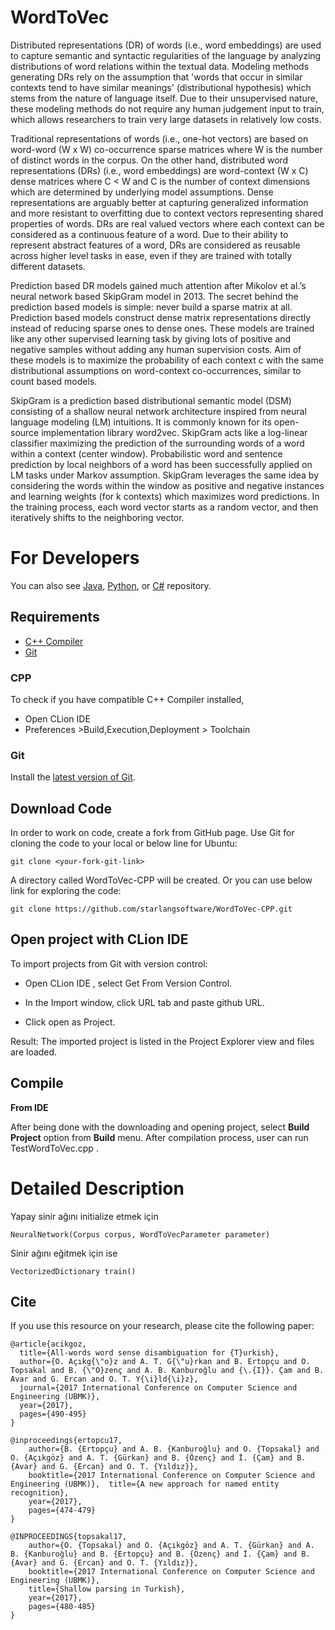 # WordToVec

Distributed representations (DR) of words (i.e., word embeddings) are used to capture semantic and syntactic regularities of the language by analyzing distributions of word relations within the textual data. Modeling methods generating DRs rely on the assumption that 'words that occur in similar contexts tend to have similar meanings' (distributional hypothesis) which stems from the nature of language itself. Due to their unsupervised nature, these modeling methods do not require any human judgement input to train, which allows researchers to train very large datasets in relatively low costs.

Traditional representations of words (i.e., one-hot vectors) are based on word-word (W x W) co-occurrence sparse matrices where W is the number of distinct words in the corpus. On the other hand, distributed word representations (DRs) (i.e., word embeddings) are word-context (W x C) dense matrices where C < W and C is the number of context dimensions which are determined by underlying model assumptions. Dense representations are arguably better at capturing generalized information and more resistant to overfitting due to context vectors representing shared properties of words. DRs are real valued vectors where each context can be considered as a continuous feature of a word. Due to their ability to represent abstract features of a word, DRs are considered as reusable across higher level tasks in ease, even if they are trained with totally different datasets.

Prediction based DR models gained much attention after Mikolov et al.’s neural network based SkipGram model in 2013. The secret behind the prediction based models is simple: never build a sparse matrix at all. Prediction based models construct dense matrix representations directly instead of reducing sparse ones to dense ones. These models are trained like any other supervised learning task by giving lots of positive and negative samples without adding any human supervision costs. Aim of these models is to maximize the probability of each context c with the same distributional assumptions on word-context co-occurrences, similar to count based models.

SkipGram is a prediction based distributional semantic model (DSM) consisting of a shallow neural network architecture inspired from neural language modeling (LM) intuitions. It is commonly known for its open-source implementation library word2vec. SkipGram acts like a log-linear classifier maximizing the prediction of the surrounding words of a word within a context (center window). Probabilistic word and sentence prediction by local neighbors of a word has been successfully applied on LM tasks under Markov assumption. SkipGram leverages the same idea by considering the words within the window as positive and negative instances and learning weights (for k contexts) which maximizes word predictions. In the training process, each word vector starts as a random vector, and then iteratively shifts to the neighboring vector.

For Developers
============
You can also see [Java](https://github.com/starlangsoftware/WordToVec), [Python](https://github.com/starlangsoftware/WordToVec-Py),
or [C#](https://github.com/starlangsoftware/WordToVec-CS) repository.

## Requirements

* [C++ Compiler](#cpp)
* [Git](#git)


### CPP
To check if you have compatible C++ Compiler installed,
* Open CLion IDE 
* Preferences >Build,Execution,Deployment > Toolchain  

### Git

Install the [latest version of Git](https://git-scm.com/book/en/v2/Getting-Started-Installing-Git).

## Download Code

In order to work on code, create a fork from GitHub page. 
Use Git for cloning the code to your local or below line for Ubuntu:

	git clone <your-fork-git-link>

A directory called WordToVec-CPP will be created. Or you can use below link for exploring the code:

	git clone https://github.com/starlangsoftware/WordToVec-CPP.git

## Open project with CLion IDE

To import projects from Git with version control:

* Open CLion IDE , select Get From Version Control.

* In the Import window, click URL tab and paste github URL.

* Click open as Project.

Result: The imported project is listed in the Project Explorer view and files are loaded.


## Compile

**From IDE**

After being done with the downloading and opening project, select **Build Project** option from **Build** menu. After compilation process, user can run TestWordToVec.cpp .

Detailed Description
============

Yapay sinir ağını initialize etmek için

	NeuralNetwork(Corpus corpus, WordToVecParameter parameter)

Sinir ağını eğitmek için ise

	VectorizedDictionary train()

## Cite
If you use this resource on your research, please cite the following paper: 

```
@article{acikgoz,
  title={All-words word sense disambiguation for {T}urkish},
  author={O. Açıkg{\"o}z and A. T. G{\"u}rkan and B. Ertopçu and O. Topsakal and B. {\"O}zenç and A. B. Kanburoğlu and {\.{I}}. Çam and B. Avar and G. Ercan and O. T. Y{\i}ld{\i}z},
  journal={2017 International Conference on Computer Science and Engineering (UBMK)},
  year={2017},
  pages={490-495}
}

@inproceedings{ertopcu17,  
	author={B. {Ertopçu} and A. B. {Kanburoğlu} and O. {Topsakal} and O. {Açıkgöz} and A. T. {Gürkan} and B. {Özenç} and İ. {Çam} and B. {Avar} and G. {Ercan} and O. T. {Yıldız}},  
	booktitle={2017 International Conference on Computer Science and Engineering (UBMK)},  title={A new approach for named entity recognition},   
	year={2017},  
	pages={474-479}
}

@INPROCEEDINGS{topsakal17,
	author={O. {Topsakal} and O. {Açıkgöz} and A. T. {Gürkan} and A. B. {Kanburoğlu} and B. {Ertopçu} and B. {Özenç} and İ. {Çam} and B. {Avar} and G. {Ercan} and O. T. {Yıldız}}, 
	booktitle={2017 International Conference on Computer Science and Engineering (UBMK)}, 
	title={Shallow parsing in Turkish}, 
	year={2017}, 
	pages={480-485}
}
